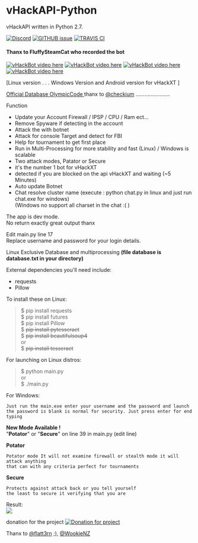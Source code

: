 # vHackAPI-Python
vHackAPI written in Python 2.7.   

[![Discord](https://img.shields.io/badge/Chat-%20on%20Discord-738bd7.svg?style=flat-square)](https://discord.gg/EZNjh7t) 
[![GITHUB issue](https://img.shields.io/github/issues/OlympicCode/vHackAPI-Python.svg?style=flat-square&raw=true)](https://github.com/OlympicCode/vHackAPI-Python/issues)
[![TRAVIS CI](https://travis-ci.org/OlympicCode/vHack-Python.svg?branch=master)](https://travis-ci.org/OlympicCode/vHack-Python)

#### Thanx to FluffySteamCat who recorded the bot  
[![vHackBot video here](https://img.youtube.com/vi/7Ot4xqhh4T8/1.jpg)](https://www.youtube.com/watch?v=ccWs7Fa9GUI&feature=youtu.be) [![vHackBot video here](https://img.youtube.com/vi/vNp_T7h990s/1.jpg)](https://www.youtube.com/watch?v=vNp_T7h990s&feature=youtu.be) [![vHackBot video here](https://img.youtube.com/vi/eTw3DOeJjWw/1.jpg)](https://www.youtube.com/watch?v=eTw3DOeJjWw) [![vHackBot video here](https://img.youtube.com/vi/xI5IFJ9qMeY/1.jpg)](https://www.youtube.com/watch?v=xI5IFJ9qMeY)

[Linux version . . . Windows Version and Android version for vHackXT ]

[Official Database OlympicCode ](https://vhack.olympiccode.ga/database/)
thanx to [@checkium](https://github.com/checkium) .......................



Function
- Update your Account Firewall / IPSP / CPU / Ram ect...
- Remove Spyware if detecting in the account
- Attack the with botnet
- Attack for console Target and detect for FBI
- Help for tournament to get first place
- Run in Multi-Processing for more stability and fast (Linux) / Windows is scalable
- Two attack modes, Patator or Secure
- it's the number 1 bot for vHackXT
- detected if you are blocked on the api vHackXT and waiting (~5 Minutes)
- Auto update Botnet 
- Chat resolve cluster name (execute : python chat.py in linux and just run chat.exe for windows)  
(Windows no support all charset in the chat :( ) 

The app is dev mode.  
No return exactly great output thanx  
  
Edit main.py line 17  
Replace username and password for your login details.  

Linux Exclusive Database and multiprocessing **(file database is database.txt in your directory)**

External dependencies you'll need include:
- requests
- Pillow

 
 
To install these on Linux:  
>$ pip install requests   
>$ pip install futures  
>$ pip install Pillow  
>$ ~~pip install pytesseract~~  
>$ ~~pip install beautifulsoup4~~   
>or  
>$ ~~pip install tesseract~~  

For launching on Linux distros:  
>$ python main.py  
>or  
>$ ./main.py   

For Windows:
```
Just run the main.exe enter your username and the password and launch
the password is blank is normal for security. Just press enter for end typing
```
  
**New Mode Available !**  
"**Potator**" or "**Secure**" on line 39 in main.py (edit line)

**Potator**    
```   
Potator mode It will not examine firewall or stealth mode it will attack anything
that can with any criteria perfect for tournaments
```

**Secure**  
```
Protects against attack back or you tell yourself  
the least to secure it verifying that you are
```

Result:  
![](http://www.cuby-hebergs.com/dl/vhack.png)

donation for the project
[![Donation for project](https://www.paypalobjects.com/en_US/i/btn/btn_donateCC_LG.gif)](https://www.paypal.com/cgi-bin/webscr?cmd=_donations&business=support%40cuby%2dhebergs%2ecom&lc=US&item_name=vBlackOut%20Coder&no_note=0&cn=about%20more%20information%20for%20your%20donation&no_shipping=2&currency_code=USD&bn=PP%2dDonationsBF%3abtn_donateCC_LG%2egif%3aNonHosted)

Thanx to [@flatt3rn](https://github.com/flatt3rn) ;),  [@WookieNZ](https://github.com/WookieNZ)
